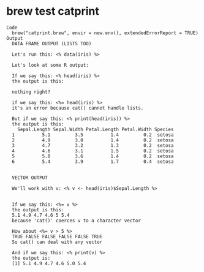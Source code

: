 # brew test catprint

    Code
      brew("catprint.brew", envir = new.env(), extendedErrorReport = TRUE)
    Output
      DATA FRAME OUTPUT (LISTS TOO)
      
      Let's run this: <% data(iris) %>
      
      Let's look at some R output:
      
      If we say this: <% head(iris) %>
      the output is this:
      
      nothing right?
      
      if we say this: <%= head(iris) %>
      it's an error because cat() cannot handle lists.
      
      But if we say this: <% print(head(iris)) %>
      the output is this:
        Sepal.Length Sepal.Width Petal.Length Petal.Width Species
      1          5.1         3.5          1.4         0.2  setosa
      2          4.9         3.0          1.4         0.2  setosa
      3          4.7         3.2          1.3         0.2  setosa
      4          4.6         3.1          1.5         0.2  setosa
      5          5.0         3.6          1.4         0.2  setosa
      6          5.4         3.9          1.7         0.4  setosa
      
      
      VECTOR OUTPUT
      
      We'll work with v: <% v <- head(iris)$Sepal.Length %>
      
      
      If we say this: <%= v %>
      the output is this:
      5.1 4.9 4.7 4.6 5 5.4
      because 'cat()' coerces v to a character vector
      
      How about <%= v > 5 %>
      TRUE FALSE FALSE FALSE FALSE TRUE
      So cat() can deal with any vector 
      
      And if we say this: <% print(v) %>
      the output is:
      [1] 5.1 4.9 4.7 4.6 5.0 5.4
      

